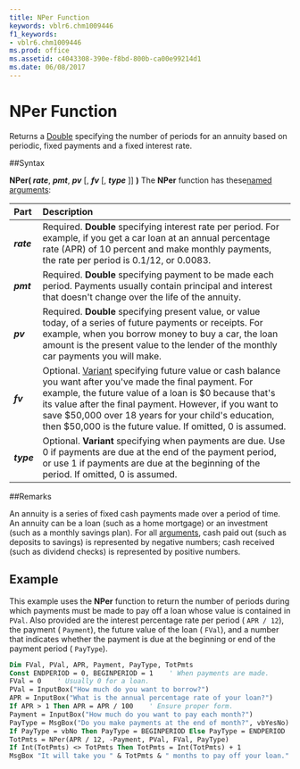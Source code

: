 ```yaml
---
title: NPer Function
keywords: vblr6.chm1009446
f1_keywords:
- vblr6.chm1009446
ms.prod: office
ms.assetid: c4043308-390e-f8bd-800b-ca00e99214d1
ms.date: 06/08/2017
---
```



# NPer Function



Returns a [Double](../../Glossary/vbe-glossary.md) specifying the number of periods for an annuity based on periodic, fixed payments and a fixed interest rate.

##Syntax

**NPer( _rate_**, **_pmt_**, **_pv_** [, **_fv_** [, **_type_** ]] **)**
The  **NPer** function has these[named arguments](../../Glossary/vbe-glossary.md):


|**Part**|**Description**|
|:-----|:-----|
|**_rate_**|Required.  **Double** specifying interest rate per period. For example, if you get a car loan at an annual percentage rate (APR) of 10 percent and make monthly payments, the rate per period is 0.1/12, or 0.0083.|
|**_pmt_**|Required.  **Double** specifying payment to be made each period. Payments usually contain principal and interest that doesn't change over the life of the annuity.|
|**_pv_**|Required.  **Double** specifying present value, or value today, of a series of future payments or receipts. For example, when you borrow money to buy a car, the loan amount is the present value to the lender of the monthly car payments you will make.|
|**_fv_**|Optional. [Variant](../../Glossary/vbe-glossary.md) specifying future value or cash balance you want after you've made the final payment. For example, the future value of a loan is $0 because that's its value after the final payment. However, if you want to save $50,000 over 18 years for your child's education, then $50,000 is the future value. If omitted, 0 is assumed.|
|**_type_**|Optional.  **Variant** specifying when payments are due. Use 0 if payments are due at the end of the payment period, or use 1 if payments are due at the beginning of the period. If omitted, 0 is assumed.|

##Remarks

An annuity is a series of fixed cash payments made over a period of time. An annuity can be a loan (such as a home mortgage) or an investment (such as a monthly savings plan).
For all [arguments](../../Glossary/vbe-glossary.md), cash paid out (such as deposits to savings) is represented by negative numbers; cash received (such as dividend checks) is represented by positive numbers.

## Example

This example uses the  **NPer** function to return the number of periods during which payments must be made to pay off a loan whose value is contained in `PVal`. Also provided are the interest percentage rate per period ( `APR / 12`), the payment ( `Payment`), the future value of the loan ( `FVal`), and a number that indicates whether the payment is due at the beginning or end of the payment period ( `PayType`).


```vb
Dim FVal, PVal, APR, Payment, PayType, TotPmts
Const ENDPERIOD = 0, BEGINPERIOD = 1    ' When payments are made.
FVal = 0    ' Usually 0 for a loan.
PVal = InputBox("How much do you want to borrow?")
APR = InputBox("What is the annual percentage rate of your loan?")
If APR > 1 Then APR = APR / 100    ' Ensure proper form.
Payment = InputBox("How much do you want to pay each month?")
PayType = MsgBox("Do you make payments at the end of month?", vbYesNo)
If PayType = vbNo Then PayType = BEGINPERIOD Else PayType = ENDPERIOD
TotPmts = NPer(APR / 12, -Payment, PVal, FVal, PayType)
If Int(TotPmts) <> TotPmts Then TotPmts = Int(TotPmts) + 1
MsgBox "It will take you " & TotPmts & " months to pay off your loan."
```


